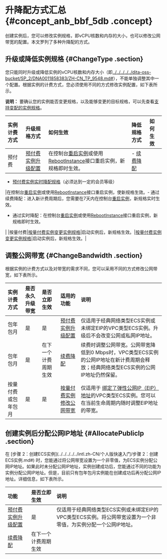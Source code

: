 # 升降配方式汇总 {#concept_anb_bbf_5db .concept}

创建实例后，您可以修改实例规格，即vCPU核数和内存的大小，也可以修改公网带宽的配置。本文罗列了多种升降配的方式。

## 升级或降低实例规格 {#ChangeType .section}

您只能同时升级或降低实例的vCPU核数和内存大小（即[../../../../../dita-oss-bucket/SP\_2/DNA0011858383/ZH-CN\_TP\_9548.md\#](../../../../../intl.zh-CN/实例/实例规格族/实例规格族汇总.md#)），不能单独调整其中一个配置。根据实例的计费方式，您必须使用不同的方式修改实例配置，如下表所示。

**说明：** 要确认您的实例能否变更规格，以及能够变更的目标规格，可以先查看[支持变配的实例规格](intl.zh-CN/实例/实例续费与变配/支持变配的实例规格.md#)。

|实例计费方式|升级规格方式|如何生效|降低规格方式|如何生效|
|:-----|:-----|:---|:-----|:---|
|预付费|[预付费实例升级配置](intl.zh-CN/实例/实例续费与变配/升配预付费实例/预付费实例升级配置.md#)|在控制台[重启实例](intl.zh-CN/实例/实例生命周期/重启实例.md#)或使用[RebootInstance](../../../../../intl.zh-CN/API参考/实例/RebootInstance.md#)接口重启实例，新规格即时生效。| -   [续费降配](../../../../../intl.zh-CN/产品定价/续费实例/续费降配.md#)
-   [预付费实例实时降配规格](intl.zh-CN/实例/实例续费与变配/降配预付费实例/预付费实例实时降配规格.md#)（必须达到一定的会员等级）

 |在控制台[重启实例](intl.zh-CN/实例/实例生命周期/重启实例.md#)或使用[RebootInstance](../../../../../intl.zh-CN/API参考/实例/RebootInstance.md#)接口重启实例，使新规格生效。-   通过续费降配：进入新计费周期后，您需要在7天内在控制台[重启实例](intl.zh-CN/实例/实例生命周期/重启实例.md#)，新规格实时生效。
-   通过实时降配：在控制台[重启实例](intl.zh-CN/实例/实例生命周期/重启实例.md#)或使用[RebootInstance](../../../../../intl.zh-CN/API参考/实例/RebootInstance.md#)接口重启实例，新规格即时生效。

|
|按量付费|[按量付费实例变更实例规格](intl.zh-CN/实例/实例续费与变配/升降配按量付费实例/按量付费实例变更实例规格.md#)|启动实例后，新规格生效。|[按量付费实例变更实例规格](intl.zh-CN/实例/实例续费与变配/升降配按量付费实例/按量付费实例变更实例规格.md#)|启动实例后，新规格生效。|

## 调整公网带宽 {#ChangeBandwidth .section}

根据实例的计费方式以及对带宽的需求不同，您可以采用不同的方式修改公网带宽，如下表所示。

|实例计费方式|是否永久升级带宽|是否立即生效|适用的功能|说明|
|:-----|:-------|:-----|:----|:-|
|包年包月|是|是|[预付费实例升级配置](intl.zh-CN/实例/实例续费与变配/升配预付费实例/预付费实例升级配置.md#)|仅适用于经典网络类型ECS实例或未绑定EIP的VPC类型ECS实例。升级后不会改变公网或私网IP地址。|
|包年包月|是|在下一个计费周期生效|[续费降配](../../../../../intl.zh-CN/产品定价/续费实例/续费降配.md#)|续费时调整公网带宽。公网带宽降低到0 Mbps时，VPC类型ECS实例的公网IP地址在新计费周期会释放；经典网络类型ECS实例的公网IP地址仍然保留。|
|按量付费或包年包月|是|是|[按量付费实例修改公网带宽](intl.zh-CN/实例/实例续费与变配/升降配按量付费实例/按量付费实例修改公网带宽.md#)|仅适用于 [绑定了弹性公网IP（EIP）地址](https://www.alibabacloud.com/help/doc-detail/27714.htm)的VPC类型ECS实例。您可以在当前生命周期内随时调整EIP地址的带宽。|

## 创建实例后分配公网IP地址 {#AllocatePublicIp .section}

在 [步骤 2：创建ECS实例](../../../../../intl.zh-CN/个人版快速入门/步骤 2：创建ECS实例.md#) 时，您能通过将公网带宽设置为一个非零值，为ECS实例分配公网IP地址。如果此时未分配公网IP地址，实例创建成功后，您能通过不同的功能为实例分配公网IP地址。但是，目前只有包年包月实例能在创建成功后再分配公网IP地址。详细信息，如下表所示。

|功能|是否立即生效|说明|
|:-|:-----|:-|
|[预付费实例升级配置](intl.zh-CN/实例/实例续费与变配/升配预付费实例/预付费实例升级配置.md#)|是|仅适用于经典网络类型ECS实例或未绑定EIP的VPC类型ECS实例。将公网带宽设置为一个非零值，为实例分配一个公网IP地址。|
|[续费降配](../../../../../intl.zh-CN/产品定价/续费实例/续费降配.md#)|在下一个计费周期生效|

